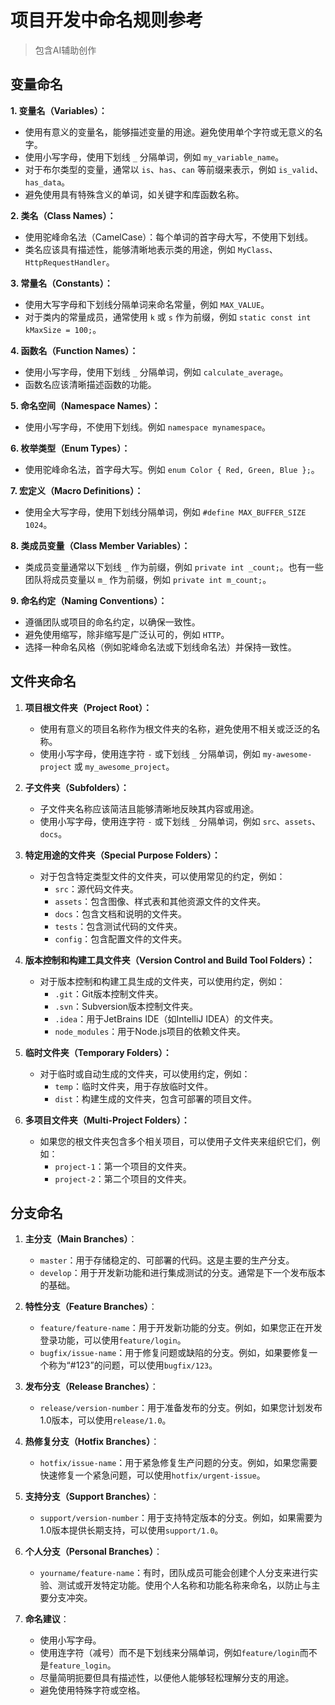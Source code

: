 # 项目开发中命名规则参考
>包含AI辅助创作
## 变量命名
**1. 变量名（Variables）：**

- 使用有意义的变量名，能够描述变量的用途。避免使用单个字符或无意义的名字。
- 使用小写字母，使用下划线 `_` 分隔单词，例如 `my_variable_name`。
- 对于布尔类型的变量，通常以 `is`、`has`、`can` 等前缀来表示，例如 `is_valid`、`has_data`。
- 避免使用具有特殊含义的单词，如关键字和库函数名称。

**2. 类名（Class Names）：**

- 使用驼峰命名法（CamelCase）：每个单词的首字母大写，不使用下划线。
- 类名应该具有描述性，能够清晰地表示类的用途，例如 `MyClass`、`HttpRequestHandler`。

**3. 常量名（Constants）：**

- 使用大写字母和下划线分隔单词来命名常量，例如 `MAX_VALUE`。
- 对于类内的常量成员，通常使用 `k` 或 `s` 作为前缀，例如 `static const int kMaxSize = 100;`。

**4. 函数名（Function Names）：**

- 使用小写字母，使用下划线 `_` 分隔单词，例如 `calculate_average`。
- 函数名应该清晰描述函数的功能。

**5. 命名空间（Namespace Names）：**

- 使用小写字母，不使用下划线。例如 `namespace mynamespace`。

**6. 枚举类型（Enum Types）：**

- 使用驼峰命名法，首字母大写。例如 `enum Color { Red, Green, Blue };`。

**7. 宏定义（Macro Definitions）：**

- 使用全大写字母，使用下划线分隔单词，例如 `#define MAX_BUFFER_SIZE 1024`。

**8. 类成员变量（Class Member Variables）：**

- 类成员变量通常以下划线 `_` 作为前缀，例如 `private int _count;`。也有一些团队将成员变量以 `m_` 作为前缀，例如 `private int m_count;`。

**9. 命名约定（Naming Conventions）：**

- 遵循团队或项目的命名约定，以确保一致性。
- 避免使用缩写，除非缩写是广泛认可的，例如 `HTTP`。
- 选择一种命名风格（例如驼峰命名法或下划线命名法）并保持一致性。

## 文件夹命名

1. **项目根文件夹（Project Root）：**

   - 使用有意义的项目名称作为根文件夹的名称，避免使用不相关或泛泛的名称。
   - 使用小写字母，使用连字符 `-` 或下划线 `_` 分隔单词，例如 `my-awesome-project` 或 `my_awesome_project`。

2. **子文件夹（Subfolders）：**

   - 子文件夹名称应该简洁且能够清晰地反映其内容或用途。
   - 使用小写字母，使用连字符 `-` 或下划线 `_` 分隔单词，例如 `src`、`assets`、`docs`。

3. **特定用途的文件夹（Special Purpose Folders）：**

   - 对于包含特定类型文件的文件夹，可以使用常见的约定，例如：
     - `src`：源代码文件夹。
     - `assets`：包含图像、样式表和其他资源文件的文件夹。
     - `docs`：包含文档和说明的文件夹。
     - `tests`：包含测试代码的文件夹。
     - `config`：包含配置文件的文件夹。

4. **版本控制和构建工具文件夹（Version Control and Build Tool Folders）：**

   - 对于版本控制和构建工具生成的文件夹，可以使用约定，例如：
     - `.git`：Git版本控制文件夹。
     - `.svn`：Subversion版本控制文件夹。
     - `.idea`：用于JetBrains IDE（如IntelliJ IDEA）的文件夹。
     - `node_modules`：用于Node.js项目的依赖文件夹。

5. **临时文件夹（Temporary Folders）：**

   - 对于临时或自动生成的文件夹，可以使用约定，例如：
     - `temp`：临时文件夹，用于存放临时文件。
     - `dist`：构建生成的文件夹，包含可部署的项目文件。

6. **多项目文件夹（Multi-Project Folders）：**

   - 如果您的根文件夹包含多个相关项目，可以使用子文件夹来组织它们，例如：
     - `project-1`：第一个项目的文件夹。
     - `project-2`：第二个项目的文件夹。
## 分支命名

1. **主分支（Main Branches）**：
   - `master`：用于存储稳定的、可部署的代码。这是主要的生产分支。
   - `develop`：用于开发新功能和进行集成测试的分支。通常是下一个发布版本的基础。

2. **特性分支（Feature Branches）**：
   - `feature/feature-name`：用于开发新功能的分支。例如，如果您正在开发登录功能，可以使用`feature/login`。
   - `bugfix/issue-name`：用于修复问题或缺陷的分支。例如，如果要修复一个称为“#123”的问题，可以使用`bugfix/123`。

3. **发布分支（Release Branches）**：
   - `release/version-number`：用于准备发布的分支。例如，如果您计划发布1.0版本，可以使用`release/1.0`。

4. **热修复分支（Hotfix Branches）**：
   - `hotfix/issue-name`：用于紧急修复生产问题的分支。例如，如果您需要快速修复一个紧急问题，可以使用`hotfix/urgent-issue`。

5. **支持分支（Support Branches）**：
   - `support/version-number`：用于支持特定版本的分支。例如，如果需要为1.0版本提供长期支持，可以使用`support/1.0`。

6. **个人分支（Personal Branches）**：
   - `yourname/feature-name`：有时，团队成员可能会创建个人分支来进行实验、测试或开发特定功能。使用个人名称和功能名称来命名，以防止与主要分支冲突。

7. **命名建议**：
   - 使用小写字母。
   - 使用连字符（减号）而不是下划线来分隔单词，例如`feature/login`而不是`feature_login`。
   - 尽量简明扼要但具有描述性，以便他人能够轻松理解分支的用途。
   - 避免使用特殊字符或空格。